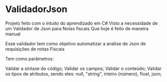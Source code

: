 # ValidadorJson
Projeto feito com o intuito do aprendizado em C#
Visto a necessidade de um Validador de Json para Notas fiscais
Que  hoje é feito de maneira manual

Esse validador tem como objetivo automatizar a análise de Json de requisições de notas Fiscais

Tem como parâmetros:

Validar a sintaxe do código;
Validar os campos;
Validar o conteúdo;
Validar os tipos de atributos, sendo eles: null, "string", inteiro (número), float, json;
